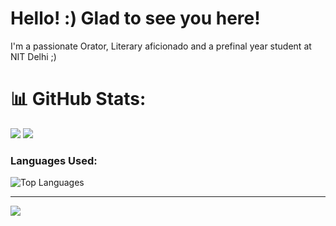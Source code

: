 # Hello! :) Glad to see you here!
I'm a passionate Orator, Literary aficionado and a prefinal year student at NIT Delhi ;)

# 📊 GitHub Stats:
![](https://github-readme-stats.vercel.app/api?username=kc-m13&theme=jolly&hide_border=false&include_all_commits=false&count_private=false)
![](https://github-readme-streak-stats.herokuapp.com/?user=kc-m13&theme=jolly&hide_border=false)

### Languages Used:

![Top Languages](https://github-readme-stats.vercel.app/api/top-langs/?username=kc-m13&layout=compact&theme=jolly&hide_border=false)

---
[![](https://visitcount.itsvg.in/api?id=kc-m13&icon=0&color=0)](https://visitcount.itsvg.in)


